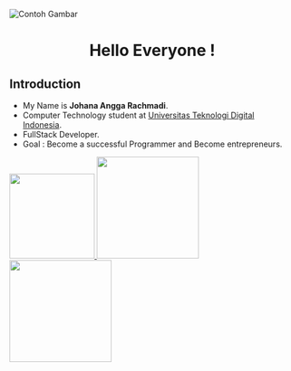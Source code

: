 ![Contoh Gambar](https://media.giphy.com/media/v1.Y2lkPTc5MGI3NjExemJzcDh3aTVodTRsOHJteDZ1bGQyY2kzMXVtdWM4bzhvdW9nOTQxeSZlcD12MV9pbnRlcm5hbF9naWZfYnlfaWQmY3Q9Zw/tHIRLHtNwxpjIFqPdV/giphy.gif)

<h1 align="center">  Hello Everyone ! </h1> 

## 	Introduction
- My Name is **Johana Angga Rachmadi**.
- Computer Technology student at [Universitas Teknologi Digital Indonesia](https://www.utdi.ac.id/).
- FullStack Developer.
- Goal : Become a successful Programmer and Become entrepreneurs.


<p align="left">
<a href="https://github.com/Anggarchmdi">
  <img height="150em" src="http://github-profile-summary-cards.vercel.app/api/cards/profile-details?username=Anggarchmdi&theme=tokyonight"/>
  <img height="180em" src="https://github-readme-stats-eight-theta.vercel.app/api?username=Anggarchmdi&show_icons=true&theme=tokyonight&include_all_commits=true&count_private=true"/>
  <img height="180em" src="https://github-readme-stats-eight-theta.vercel.app/api/top-langs/?username=Anggarchmdi&layout=compact&langs_count=8&theme=tokyonight"/></a>
</p>
